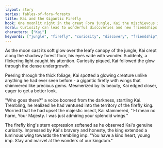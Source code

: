 ```yaml
---
layout: story
series: fables-of-fora-forests
title: Kai and the Gigantic Firefly
hook: One moonlit night in the great Fora jungle, Kai the mischievous imp encountered a gigantic firefly.
moral: Curiosity can lead to wonderful discoveries and new friendships.
characters: ["Kai"]
keywords: ["jungle", "firefly", "curiosity", "discovery", "friendship", "wonder", "shimmering", "majestic", "territory", "honesty"]
---
```


As the moon cast its soft glow over the leafy canopy of the jungle, Kai crept along the shadowy forest floor, his eyes wide with wonder. Suddenly, a flickering light caught his attention. Curiosity piqued, Kai followed the glow through the dense undergrowth.

Peering through the thick foliage, Kai spotted a glowing creature unlike anything he had ever seen before - a gigantic firefly with wings that shimmered like precious gems. Mesmerized by its beauty, Kai edged closer, eager to get a better look.

"Who goes there?" a voice boomed from the darkness, startling Kai. Trembling, he realized he had ventured into the territory of the firefly king. Worried that he had upset the majestic insect, Kai stammered, "I-I mean no harm, Your Majesty. I was just admiring your splendid wings."

The firefly king's stern expression softened as he observed Kai's genuine curiosity. Impressed by Kai's bravery and honesty, the king extended a luminous wing towards the trembling imp. "You have a kind heart, young imp. Stay and marvel at the wonders of our kingdom."
